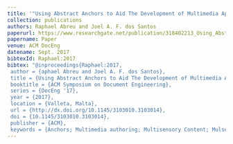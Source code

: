 ```yaml
---
title: '"Using Abstract Anchors to Aid The Development of Multimedia Applications With Sensory Effects,"'
collection: publications
authors: Raphael Abreu and Joel A. F. dos Santos
paperurl: https://www.researchgate.net/publication/318402213_Using_Abstract_Anchors_to_Aid_The_Development_of_Multimedia_Applications_With_Sensory_Effects
papername: Paper
venue: ACM DocEng
datename: Sept. 2017
bibtexId: Raphael:2017
bibtex: "@inproceedings{Raphael:2017,
 author = {aphael Abreu and Joel A. F. dos Santos},
 title = {Using Abstract Anchors to Aid The Development of Multimedia Applications With Sensory Effect},
 booktitle = {ACM Symposium on Document Engineering},
 series = {DocEng '17},
 year = {2017},
 location = {Valleta, Malta},
 url = {http://dx.doi.org/10.1145/3103010.3103014},
 doi = {10.1145/3103010.3103014},
 publisher = {ACM},
 keywords = {Anchors; Multimedia authoring; Multisensory Content; Mulseme-dia; NCL; Video Recognition},}"
---
```



